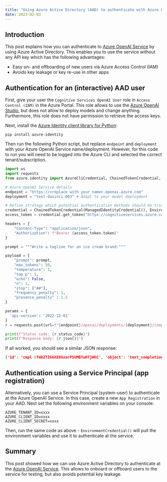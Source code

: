 ```yaml
---
title: "Using Azure Active Directory (AAD) to authenticate with Azure OpenAI Service"
date: 2023-02-03
---
```

## Introduction

This post explains how you can authenticate to [Azure OpenAI Service](https://azure.microsoft.com/en-us/products/cognitive-services/openai-service/) by using Azure Active Directory. This enables you to use the service without any API key which has the following advantages:

* Easy on- and offboarding of new users via Azure Access Control (IAM)
* Avoids key leakage or key re-use in other apps

## Authentication for an (interactive) AAD user

First, give your user the `Cognitive Services OpenAI User` role in `Access Control (IAM)` in the Azure Portal. This role allows to use the [Azure OpenAI Studio](https://oai.azure.com/), but does not allow to deploy models and change anything. Furthermore, this role does not have permission to retrieve the access keys.

Next, install the [Azure Identity client library for Python](https://pypi.org/project/azure-identity/):

```console
pip install azure-identity
```
Then run the following Python script, but replace `endpoint` and `deployment` with your Azure OpenAI Service name/deployment. However, for this code to run you will need to be logged into the Azure CLI and selected the correct tenant/subscription.

```python
import os
import requests
from azure.identity import AzureCliCredential, ChainedTokenCredential, ManagedIdentityCredential, EnvironmentCredential

# Azure OpenAI Service details
endpoint = "https://<replace with your name>.openai.azure.com"
deployment = "text-davinci-003" # Adapt to your model deployment

# Define strategy which potential authentication methods should be tried to gain an access token
credential = ChainedTokenCredential(ManagedIdentityCredential(), EnvironmentCredential(), AzureCliCredential())
access_token = credential.get_token("https://cognitiveservices.azure.com/.default")

headers = {
    "Content-Type": "application/json",
    "Authorization": f"Bearer {access_token.token}"
}

prompt = """Write a tagline for an ice cream brand:"""

payload = {
    "prompt": prompt,
    "max_tokens": 50,
    "temperature": 1,
    "top_p": 1,
    "echo": False,
    "n": 1,
    "stop": ["##"],
    "frequency_penalty": 1,
    "presence_penalty" : 1.5
}

params = {
  'api-version': '2022-12-01'
}
r = requests.post(url=f"{endpoint}/openai/deployments/{deployment}/completions", headers=headers, params=params, json=payload)

print(f"Status code: {r.status_code}")
print(f"Response body: {r.json()}")
```

If all worked, you should see a similar JSON response:

```json
{'id': 'cmpl-6fmbZTZG6XE0GxarP5UMBTwHTjWhC', 'object': 'text_completion', 'created': 1675416305, 'model': 'text-davinci-003', 'choices': [{'text': '\n\n"Nothing satisfies like our creamy, delicious ice cream!"', 'index': 0, 'finish_reason': 'stop', 'logprobs': None}], 'usage': {'completion_tokens': 14, 'prompt_tokens': 9, 'total_tokens': 23}}
```

## Authentication using a Service Principal (app registration)

Alternatively, you can use a Service Principal (system-user) to authenticate at the Azure OpenAI Service. In this case, create a new `App Registration` in your AAD. Next set the following environment variables on your console:

```
AZURE_TENANT_ID=xxxx
AZURE_CLIENT_ID=xxxx
AZURE_CLIENT_SECRET=xxxx
```

Then, run the same code as above - `EnvironmentCredential()` will pull the environment variables and use it to authenticate at the service.

## Summary

This post showed how we can use Azure Active Directory to authenticate at the [Azure OpenAI Service](https://azure.microsoft.com/en-us/products/cognitive-services/openai-service/). This allows to onboard or offboard users to the service for testing, but also avoids potential key leakage.